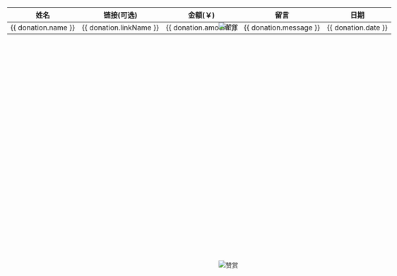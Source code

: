 <script setup>
import { ref } from 'vue';

const list = [
  { name: '示例名称 - 优雅永不过时', amount:  0, date: '2025-05-06', message: '开源分享--------------------为爱发电', link: 'https://github.com/z2586300277', linkName: '示例名 - 官网' },
].sort((a, b) => a.amount - b.amount).reverse()
const donations = ref(list);
</script>
<div class="content-container">
  <table>
    <thead>
      <tr>
        <th>姓名</th>
        <th>链接(可选)</th>
        <th>金额(￥)</th>
        <th>留言</th>
        <th>日期</th>
      </tr>
    </thead>
    <tbody>
      <tr v-for="(donation, index) in donations" :key="index">
        <td>{{ donation.name }}</td>
        <td><a :href="donation.link" target="_blank">{{ donation.linkName }}</a></td>
        <td>{{ donation.amount }}</td>
        <td>{{ donation.message }}</td>
        <td>{{ donation.date }}</td>
      </tr>
    </tbody>
  </table>
</div>

<div class="fixed-qrcode">
  <img src="https://z2586300277.github.io/3d-file-server/images/wx_star.png" alt="赞赏">
  <img src="https://z2586300277.github.io/3d-file-server/images/alipay.png" alt="赞赏">
</div>

<style scoped>
.content {
    padding: 0 !important;
}
table {
  width: 200% !important; /* 强制增加表格宽度 */
  margin-left: -30% !important; /* 居中表格 */
}
.fixed-qrcode {
  position: fixed;
  top: 100px;
  right:15%;
  height: 560px;
  width: 260px;
  display: flex;
  flex-direction: column;
  justify-content: space-between;
}
</style>

